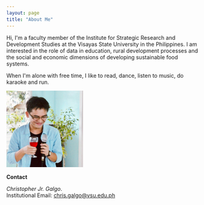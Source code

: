 ```yaml
---
layout: page
title: "About Me"
---
```


Hi, I'm a faculty member of the Institute for Strategic Research and Development Studies at the Visayas State University in the Philippines. I am interested in the role of data in education, rural development processes  and the social and economic dimensions of developing sustainable food systems. 

When I'm alone with free time, I like to read, dance, listen to music, do karaoke and run. 

<img src="/assets/images/profilepic.jpeg" width="200">

**Contact**

*Christopher Jr. Galgo*.  
Institutional Email: [chris.galgo@vsu.edu.ph](chris.galgo@vsu.edu.ph) 

